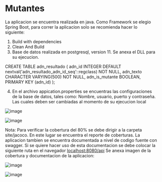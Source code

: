 # Mutantes

La aplicacion se encuentra realizada en java. Como Framework se elegio Spring Boot, para correr la aplicacion solo se recomienda hacer lo siguiente:

1. Build with dependencies
2. Clean And Build
3. Base de datos realizada en postgresql, version 11. Se anexa el DLL para su ejecucion. 

CREATE TABLE
    adn_resultado
    (
        adn_id INTEGER DEFAULT nextval('adn_resultado_adn_id_seq'::regclass) NOT NULL,
        adn_texto CHARACTER VARYING(500) NOT NULL,
        adn_is_mutante BOOLEAN,
        PRIMARY KEY (adn_id)
    );
    
    
4. En el archivo appication.properties se encuentras las configuraciones de la base de datos, tales como:
Nombre, usuario, puerto y contraseña. Las cuales deben ser cambiadas al momento de su ejecucion local

![image](https://user-images.githubusercontent.com/31300075/187099381-d39c3f8d-c343-4c14-9ce1-272aa922ee62.png)

![image](https://user-images.githubusercontent.com/31300075/187099576-23e5a601-7803-4340-9378-08376f007259.png)


Nota: Para verificar la cobertura del 80% se debe dirigir a la carpeta site/jacoco. En este lugar se encuentra el reporte de coberturas.
La aplicacion tambien se encuentra documentada a nivel de codigo fuente con swagger. Si se quiere hacer uso de esta documentacion se debe colocar la siguiente ruta en el navegador  [localhost:8080/api](http://localhost:8080/api/)
Se anexa imagen de la cobertura y documentacion de la aplicacion:

![image](https://user-images.githubusercontent.com/31300075/187100006-2890e1a9-e8bf-4f15-90b5-edc374129c83.png)


![image](https://user-images.githubusercontent.com/31300075/187100017-3991a723-dbd0-4ae7-a2e2-2c81caf58e72.png)

